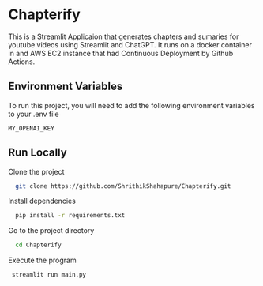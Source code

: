 # Chapterify
This is a Streamlit Applicaion that generates chapters and sumaries for youtube videos using Streamlit and ChatGPT.
It runs on a docker container in and AWS EC2 instance that had Continuous Deployment by Github Actions.

## Environment Variables

To run this project, you will need to add the following environment variables to your .env file

`MY_OPENAI_KEY`

## Run Locally

Clone the project

```bash
  git clone https://github.com/ShrithikShahapure/Chapterify.git
```

Install dependencies

```bash
  pip install -r requirements.txt
```

Go to the project directory

```bash
  cd Chapterify
```

Execute the program

```bash
 streamlit run main.py
```

